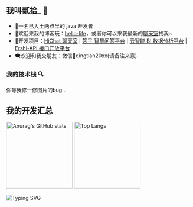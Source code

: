 ## 我叫贰拾_ 👋
- 🚩一名已入土两点半的 java 开发者
- 👿欢迎来我的博客玩：[hello-life](wwww.guershi.cn)，或者你可以来我最新的[聊天室](https://hichat.guershi.cn)找我~
- 📁开发项目：[HiChat 聊天室](https://hichat.guershi.cn) | [答乎 智慧问答平台](https://github.com/Ershi-Gu/dahu) | [云智能 BI 数据分析平台](https://github.com/Ershi-Gu/yunzhineng-bi-backend) | [Ershi-API 接口开放平台](https://github.com/Ershi-Gu/ershi-api-center)
- 🗨️欢迎和我交朋友：微信📧qingtian20xx(请备注来意)

### 我的技术栈 🔍
你等我修一修图片的bug...

## 我的开发汇总
<p>
  <img height="180em" src="https://github-readme-stats.vercel.app/api?username=Ershi-Gu&show_icons=true&theme=radical&locale=cn" alt="Anurag's GitHub stats" />
  <img height="180em" src="https://github-readme-stats.vercel.app/api/top-langs/?username=Ershi-Gu&layout=compact&theme=radical&locale=cn" alt="Top Langs" />
</p>



![Typing SVG](https://readme-typing-svg.demolab.com?font=Fira+Code&pause=1000&color=07F2F7&random=false&width=435&lines=%22Welcome+to+my+sea+of+development.%22)
